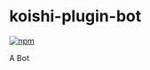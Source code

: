 # koishi-plugin-bot

[![npm](https://img.shields.io/npm/v/koishi-plugin-bot?style=flat-square)](https://www.npmjs.com/package/koishi-plugin-bot)

A Bot
